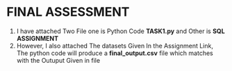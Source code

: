 # FINAL ASSESSMENT
1. I have attached Two File one is Python Code **TASK1.py** and Other is **SQL ASSIGNMENT**
2. However, I also attached The datasets Given In the Assignment Link, The python code will produce a **final_output.csv** file which matches with the Outuput Given in file
